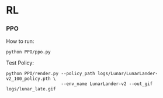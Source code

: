 # RL

### PPO
How to run:
```
python PPO/ppo.py
```
Test Policy:
```
python PPO/render.py --policy_path logs/Lunar/LunarLander-v2_100_policy.pth \ 
                     --env_name LunarLander-v2 --out_gif logs/lunar_late.gif

```